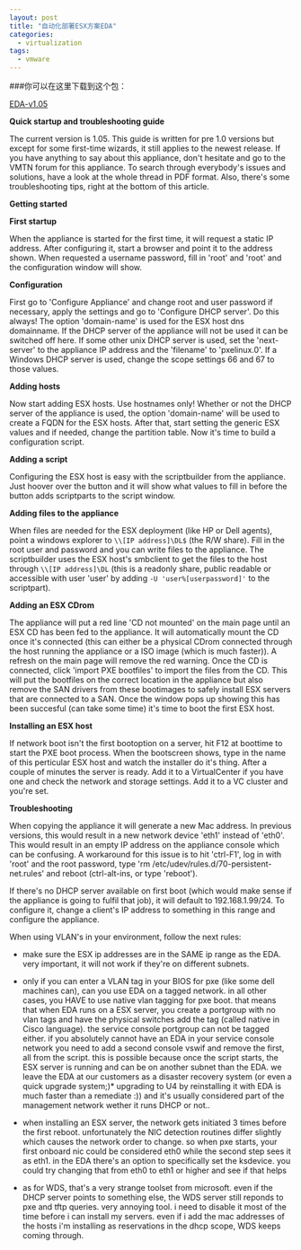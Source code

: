 ```yaml
---
layout: post
title: "自动化部署ESX方案EDA"
categories:
  - virtualization
tags:
  - vmware
---
```


###你可以在这里下载到这个包：

[EDA-v1.05](http://virtuall.eu/download-document/eda-v1.05.zip)

**Quick startup and troubleshooting guide**

The current version is 1.05. This guide is written for pre 1.0 versions but except for some first-time wizards, it still applies to the newest release. If you have anything to say about this appliance, don't hesitate and go to the VMTN forum for this appliance. To search through everybody's issues and solutions, have a look at the whole thread in PDF format. Also, there's some troubleshooting tips, right at the bottom of this article.

**Getting started**

**First startup**

When the appliance is started for the first time, it will request a static IP address. After configuring it, start a browser and point it to the address shown. When requested a username password, fill in 'root' and 'root' and the configuration window will show.

**Configuration**

First go to 'Configure Appliance' and change root and user password if necessary, apply the settings and go to 'Configure DHCP server'. Do this always! The option 'domain-name' is used for the ESX host dns domainname. If the DHCP server of the appliance will not be used it can be switched off here. If some other unix DHCP server is used, set the 'next-server' to the appliance IP address and the 'filename' to 'pxelinux.0'. If a Windows DHCP server is used, change the scope settings 66 and 67 to those values.

**Adding hosts**

Now start adding ESX hosts. Use hostnames only! Whether or not the DHCP server of the appliance is used, the option 'domain-name' will be used to create a FQDN for the ESX hosts. After that, start setting the generic ESX values and if needed, change the partition table. Now it's time to build a configuration script.

**Adding a script**

Configuring the ESX host is easy with the scriptbuilder from the appliance. Just hoover over the button and it will show what values to fill in before the button adds scriptparts to the script window.

**Adding files to the appliance**

When files are needed for the ESX deployment (like HP or Dell agents), point a windows explorer to `\\[IP address]\DL$` (the R/W share). Fill in the root user and password and you can write files to the appliance. The scriptbuilder uses the ESX host's smbclient to get the files to the host through `\\[IP address]\DL` (this is a readonly share, public readable or accessible with user 'user' by adding `-U 'user%[userpassword]'` to the scriptpart).

**Adding an ESX CDrom**

The appliance will put a red line 'CD not mounted' on the main page until an ESX CD has been fed to the appliance. It will automatically mount the CD once it's connected (this can either be a physical CDrom connected through the host running the appliance or a ISO image (which is much faster)). A refresh on the main page will remove the red warning. Once the CD is connected, click 'import PXE bootfiles' to import the files from the CD. This will put the bootfiles on the correct location in the appliance but also remove the SAN drivers from these bootimages to safely install ESX servers that are connected to a SAN. Once the window pops up showing this has been succesful (can take some time) it's time to boot the first ESX host.

**Installing an ESX host**

If network boot isn't the first bootoption on a server, hit F12 at boottime to start the PXE boot process. When the bootscreen shows, type in the name of this perticular ESX host and watch the installer do it's thing. After a couple of minutes the server is ready. Add it to a VirtualCenter if you have one and check the network and storage settings. Add it to a VC cluster and you're set.

**Troubleshooting**

When copying the appliance it will generate a new Mac address. In previous versions, this would result in a new network device 'eth1' instead of 'eth0'. This would result in an empty IP address on the appliance console which can be confusing. A workaround for this issue is to hit 'ctrl-F1', log in with 'root' and the root password, type 'rm /etc/udev/rules.d/70-persistent-net.rules' and reboot (ctrl-alt-ins, or type 'reboot').

If there's no DHCP server available on first boot (which would make sense if the appliance is going to fulfil that job), it will default to 192.168.1.99/24. To configure it, change a client's IP address to something in this range and configure the appliance.

When using VLAN's in your environment, follow the next rules:

- make sure the ESX ip addresses are in the SAME ip range as the EDA. very important, it will not work if they're on different subnets.

- only if you can enter a VLAN tag in your BIOS for pxe (like some dell machines can), can you use EDA on a tagged network. in all other cases, you HAVE to use native vlan tagging for pxe boot. that means that when EDA runs on a ESX server, you create a portgroup with no vlan tags and have the physical switches add the tag (called native in Cisco language). the service console portgroup can not be tagged either. if you absolutely cannot have an EDA in your service console network you need to add a second console vswif and remove the first, all from the script. this is possible because once the script starts, the ESX server is running and can be on another subnet than the EDA. we leave the EDA at our customers as a disaster recovery system (or even a quick upgrade system;)\* upgrading to U4 by reinstalling it with EDA is much faster than a remediate :)) and it's usually considered part of the management network wether it runs DHCP or not..

- when installing an ESX server, the network gets initiated 3 times before the first reboot. unfortunately the NIC detection routines differ slightly which causes the network order to change. so when pxe starts, your first onboard nic could be considered eth0 while the second step sees it as eth1. in the EDA there's an option to specifically set the ksdevice. you could try changing that from eth0 to eth1 or higher and see if that helps

- as for WDS, that's a very strange toolset from microsoft. even if the DHCP server points to something else, the WDS server still reponds to pxe and tftp queries. very annoying tool. i need to disable it most of the time before i can install my servers. even if i add the mac addresses of the hosts i'm installing as reservations in the dhcp scope, WDS keeps coming through.
